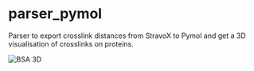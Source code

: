 # parser_pymol

Parser to export crosslink distances from StravoX to Pymol and get a 3D visualisation of crosslinks on proteins.

<img src="F:/Stage_M1_Q1/bsa_img.png" alt="BSA 3D"/>

